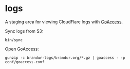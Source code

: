 # logs

A staging area for viewing CloudFlare logs with [GoAccess](https://goaccess.io).

Sync logs from S3:

    bin/sync

Open GoAccess:

    gunzip -c brandur-logs/brandur.org/*.gz | goaccess - -p conf/goaccess.conf
